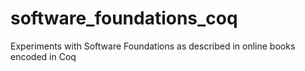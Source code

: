 # software_foundations_coq
Experiments with Software Foundations as described in online books encoded in Coq
